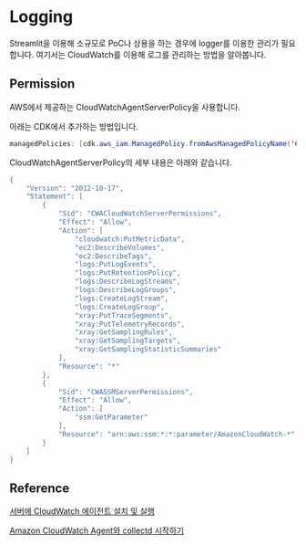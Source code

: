 # Logging

Streamlit을 이용해 소규모로 PoC나 상용을 하는 경우에 logger를 이용한 관리가 필요합니다. 여기서는 CloudWatch를 이용해 로그를 관리하는 방법을 알아봅니다.


## Permission

AWS에서 제공하는 CloudWatchAgentServerPolicy을 사용합니다.

아래는 CDK에서 추가하는 방법입니다.

```java
managedPolicies: [cdk.aws_iam.ManagedPolicy.fromAwsManagedPolicyName('CloudWatchAgentServerPolicy')] 
```

CloudWatchAgentServerPolicy의 세부 내용은 아래와 같습니다.

```java
{
    "Version": "2012-10-17",
    "Statement": [
        {
            "Sid": "CWACloudWatchServerPermissions",
            "Effect": "Allow",
            "Action": [
                "cloudwatch:PutMetricData",
                "ec2:DescribeVolumes",
                "ec2:DescribeTags",
                "logs:PutLogEvents",
                "logs:PutRetentionPolicy",
                "logs:DescribeLogStreams",
                "logs:DescribeLogGroups",
                "logs:CreateLogStream",
                "logs:CreateLogGroup",
                "xray:PutTraceSegments",
                "xray:PutTelemetryRecords",
                "xray:GetSamplingRules",
                "xray:GetSamplingTargets",
                "xray:GetSamplingStatisticSummaries"
            ],
            "Resource": "*"
        },
        {
            "Sid": "CWASSMServerPermissions",
            "Effect": "Allow",
            "Action": [
                "ssm:GetParameter"
            ],
            "Resource": "arn:aws:ssm:*:*:parameter/AmazonCloudWatch-*"
        }
    ]
}
```


## Reference 

[서버에 CloudWatch 에이전트 설치 및 실행](https://docs.aws.amazon.com/ko_kr/AmazonCloudWatch/latest/monitoring/install-CloudWatch-Agent-commandline-fleet.html)

[Amazon CloudWatch Agent와 collectd 시작하기](https://aws.amazon.com/ko/blogs/tech/getting-started-with-cloudwatch-agent-and-collectd/)
